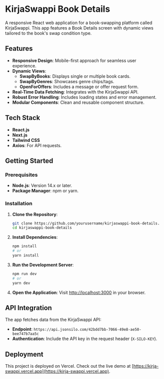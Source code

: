 # KirjaSwappi Book Details

A responsive React web application for a book-swapping platform called KirjaSwappi. This app features a Book Details screen with dynamic views tailored to the book's swap condition type.

## Features

- **Responsive Design**: Mobile-first approach for seamless user experience.
- **Dynamic Views**:
  - **SwapByBooks**: Displays single or multiple book cards.
  - **SwapByGenres**: Showcases genre chips/tags.
  - **OpenForOffers**: Includes a message or offer request form.
- **Real-Time Data Fetching**: Integrates with the KirjaSwappi API.
- **Robust Error Handling**: Includes loading states and error management.
- **Modular Components**: Clean and reusable component structure.

## Tech Stack

- **React.js**
- **Next.js**
- **Tailwind CSS**
- **Axios**: For API requests.

## Getting Started

### Prerequisites

- **Node.js**: Version 14.x or later.
- **Package Manager**: npm or yarn.

### Installation

1. **Clone the Repository**:
   ```bash
   git clone https://github.com/yourusername/kirjaswappi-book-details.git
   cd kirjaswappi-book-details
   ```

2. **Install Dependencies**:
   ```bash
   npm install
   # or
   yarn install
   ```

3. **Run the Development Server**:
   ```bash
   npm run dev
   # or
   yarn dev
   ```

4. **Open the Application**:
   Visit [http://localhost:3000](http://localhost:3000) in your browser.

## API Integration

The app fetches data from the KirjaSwappi API:
- **Endpoint**: `https://api.jsonsilo.com/42bdd7bb-7066-49e8-ae50-bee747b7aa5c`
- **Authentication**: Include the API key in the request header (`X-SILO-KEY`).

## Deployment

This project is deployed on Vercel. Check out the live demo at [https://kirja-swappi.vercel.app](https://kirja-swappi.vercel.app).
